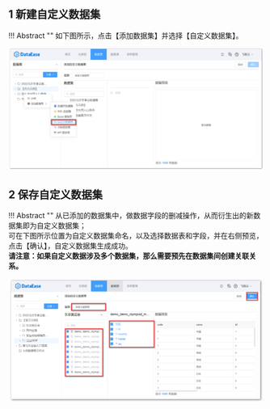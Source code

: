 ## 1 新建自定义数据集

!!! Abstract ""
    如下图所示，点击【添加数据集】并选择【自定义数据集】。

![新建自定义数据集](../../img/dataset_configuration/新建自定义数据集.png)

## 2 保存自定义数据集

!!! Abstract ""
    从已添加的数据集中，做数据字段的删减操作，从而衍生出的新数据集即为自定义数据集；  
    可在下图所示位置为自定义数据集命名，以及选择数据表和字段，并在右侧预览，点击【确认】，自定义数据集生成成功。  
    **请注意：如果自定义数据涉及多个数据集，那么需要预先在数据集间创建关联关系。**  

![保存自定义数据集](../../img/dataset_configuration/保存自定义数据集.png)
